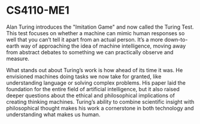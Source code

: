 # CS4110-ME1

Alan Turing introduces the "Imitation Game" and now called the Turing Test. This test focuses on whether a machine can mimic human responses so well that you can’t tell it apart from an actual person. It’s a more down-to-earth way of approaching the idea of machine intelligence, moving away from abstract debates to something we can practically observe and measure.

What stands out about Turing’s work is how ahead of its time it was. He envisioned machines doing tasks we now take for granted, like understanding language or solving complex problems. His paper laid the foundation for the entire field of artificial intelligence, but it also raised deeper questions about the ethical and philosophical implications of creating thinking machines. Turing’s ability to combine scientific insight with philosophical thought makes his work a cornerstone in both technology and understanding what makes us human.
